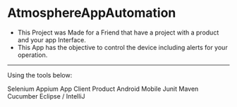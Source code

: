 # AtmosphereAppAutomation

* This Project was Made for a Friend that have a project with a product and your app Interface.
* This App has the objective to control the device including alerts for your operation.
-----------------------------------------------------------------------------------------

Using the tools below:

Selenium
Appium
App Client Product
Android Mobile
Junit
Maven
Cucumber
Eclipse / IntelliJ
